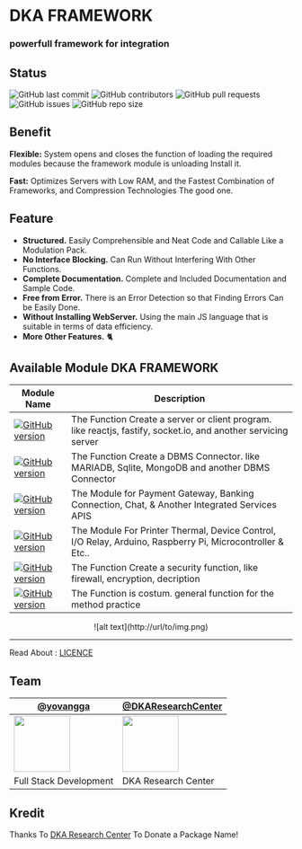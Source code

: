 # DKA FRAMEWORK
### powerfull framework for integration

## Status

![GitHub last commit](https://img.shields.io/github/last-commit/YovanggaAnandhika/DKAFramework-Typescript)
![GitHub contributors](https://img.shields.io/github/contributors/YovanggaAnandhika/DKAFramework-Typescript)
![GitHub pull requests](https://img.shields.io/github/issues-pr/YovanggaAnandhika/DKAFramework-Typescript)
![GitHub issues](https://img.shields.io/github/issues/YovanggaAnandhika/DKAFramework-Typescript)
![GitHub repo size](https://img.shields.io/github/repo-size/YovanggaAnandhika/DKAFramework-Typescript)


## Benefit

**Flexible:** System opens and closes the function of loading the required modules because the framework module is
unloading Install it.

**Fast:** Optimizes Servers with Low RAM, and the Fastest Combination of Frameworks, and Compression Technologies The
good one.

## Feature

* **Structured.** Easily Comprehensible and Neat Code and Callable Like a Modulation Pack.
* **No Interface Blocking.** Can Run Without Interfering With Other Functions.
* **Complete Documentation.** Complete and Included Documentation and Sample Code.
* **Free from Error.** There is an Error Detection so that Finding Errors Can be Easily Done.
* **Without Installing WebServer.** Using the main JS language that is suitable in terms of data efficiency.
* **More Other Features.** 🐈

## Available Module DKA FRAMEWORK

| Module Name                                                                                                                                                                                  | Description                                                                                                    |
|----------------------------------------------------------------------------------------------------------------------------------------------------------------------------------------------|----------------------------------------------------------------------------------------------------------------|
| [![GitHub version](https://img.shields.io/badge/%40dkaframework%2Fserver-v.1.0.145-green)](https://github.com/YovanggaAnandhika/DKAFramework-Typescript/tree/production/packages/Server)     | The Function Create a server or client program. like reactjs, fastify, socket.io, and another servicing server |
| [![GitHub version](https://img.shields.io/badge/%40dkaframework%2Fdatabase-v.1.0.145-green)](https://github.com/YovanggaAnandhika/DKAFramework-Typescript/tree/production/packages/Database) | The Function Create a DBMS Connector. like MARIADB, Sqlite, MongoDB and another DBMS Connector                 |
| [![GitHub version](https://img.shields.io/badge/%40dkaframework%2Fapis-v.1.0.1-green)](https://github.com/YovanggaAnandhika/DKAFramework-Typescript/tree/production/packages/Apis)           | The Module for Payment Gateway, Banking Connection, Chat, & Another Integrated Services APIS                   |
| [![GitHub version](https://img.shields.io/badge/%40dkaframework%2Fiot-v.1.0.10-green)](https://github.com/YovanggaAnandhika/DKAFramework-Typescript/tree/production/packages/IoT)            | The Module For Printer Thermal, Device Control, I/O Relay, Arduino, Raspberry Pi, Microcontroller & Etc..      |
| [![GitHub version](https://img.shields.io/badge/%40dkaframework%2Fsecurity-v.1.0.145-green)](https://github.com/YovanggaAnandhika/DKAFramework-Typescript/tree/production/packages/Security) | The Function Create a security function, like firewall, encryption, decription                                 |
| [![GitHub version](https://img.shields.io/badge/%40dkaframework%2Futils-v.1.0.145-green)](https://github.com/YovanggaAnandhika/DKAFramework-Typescript/tree/production/packages/Utils)       | The Function is costum. general function for the method practice                                               |


<!--
## Installing DKA DKAFramework-Typescript Module

### Simple Installation

 with npm
``` npm install @dkaframework/<packagename>@<version>```<br/>
with yarn install
``` yarn add -D @dkaframework/<packagename>@<version> ``` 


Read More About [Installation Guide](https://github.com/YovanggaAnandhika/Server/blob/v3/INSTALL.md) On the Website
Us For More Information.

-->

<p style="text-align:center">
![alt text](http://url/to/img.png)
<!-- <a href="https://www.buymeacoffee.com/celiduba" target="_blank"><img src="https://cdn.buymeacoffee.com/buttons/default-red.png" alt="Buy Me A Coffee" height="40" width="170" ></a> -->
</p>

---


Read About : </b>[LICENCE](https://github.com/YovanggaAnandhika/DKAFramework-Typescript/blob/v3/LICENCE.md)

## Team

| [@yovangga](https://github.com/yovanggaanandhika)                                                                       | [@DKAResearchCenter](https://github.com/DKAResearchCenter)                                                    |
|-------------------------------------------------------------------------------------------------------------------------|---------------------------------------------------------------------------------------------------------------|
| <img align="center" src="https://avatars.githubusercontent.com/yovanggaanandhika?s=100&v=1" width="100" height="100" /> | <img align="center" src="https://avatars.githubusercontent.com/DKAResearchCenter?s" width="100" height="100"> |
| Full Stack Development                                                                                                  | DKA Research Center                                                                                           |

## Kredit

Thanks To [DKA Research Center](https://github.com/YovanggaAnandhika) To Donate a Package Name!
